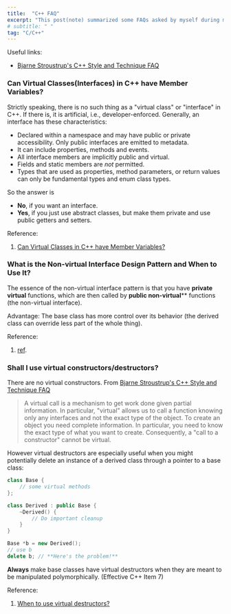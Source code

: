 ```yaml
---
title:  "C++ FAQ"
excerpt: "This post(note) summarized some FAQs asked by myself during my working experiences."
# subtitle: " "
tag: "C/C++"
---
```


Useful links:

- [Bjarne Stroustrup's C++ Style and Technique FAQ](https://www.stroustrup.com/bs_faq2.html)

### Can Virtual Classes(Interfaces) in C++ have Member Variables?

Strictly speaking, there is no such thing as a "virtual class" or "interface" in C++. If there is, it is artificial, i.e., developer-enforced. Generally, an interface has these characteristics:

- Declared within a namespace and may have public or private accessibility. Only public interfaces are emitted to metadata.
- It can include properties, methods and events.
- All interface members are implicitly public and virtual.
- Fields and static members are *not* permitted.
- Types that are used as properties, method parameters, or return values can only be fundamental types and enum class types.

So the answer is

- **No**, if you want an interface.
- **Yes**, if you just use abstract classes, but make them private and use public getters and setters.

Reference:

1. [Can Virtual Classes in C++ have Member Variables?
](https://stackoverflow.com/questions/6052131/can-virtual-classes-in-c-have-member-variables)

### What is the Non-virtual Interface Design Pattern and When to Use It?

The essence of the non-virtual interface pattern is that you have **private virtual** functions, which are then called by **public non-virtual**** functions (the non-virtual interface).

Advantage: The base class has more control over its behavior (the derived class can override less part of the whole thing).

Reference:

1. [ref](https://stackoverflow.com/questions/6481260/non-virtual-interface-design-pattern-in-c-c).

### Shall I use virtual constructors/destructors?

There are no virtual constructors. From [Bjarne Stroustrup's C++ Style and Technique FAQ](https://www.stroustrup.com/bs_faq2.html#virtual-ctor)

> A virtual call is a mechanism to get work done given partial information. In particular, "virtual" allows us to call a function knowing only any interfaces and not the exact type of the object. To create an object you need complete information. In particular, you need to know the exact type of what you want to create. Consequently, a "call to a constructor" cannot be virtual.

However virtual destructors are especially useful when you might potentially delete an instance of a derived class through a pointer to a base class:

```c++
class Base {
    // some virtual methods
};

class Derived : public Base {
    ~Derived() {
        // Do important cleanup
    }
}

Base *b = new Derived();
// use b
delete b; // **Here's the problem!**
```

**Always** make base classes have virtual destructors when they are meant to be manipulated polymorphically. (Effective C++ Item 7)

Reference:

1. [When to use virtual destructors?](https://stackoverflow.com/questions/461203/when-to-use-virtual-destructors)
